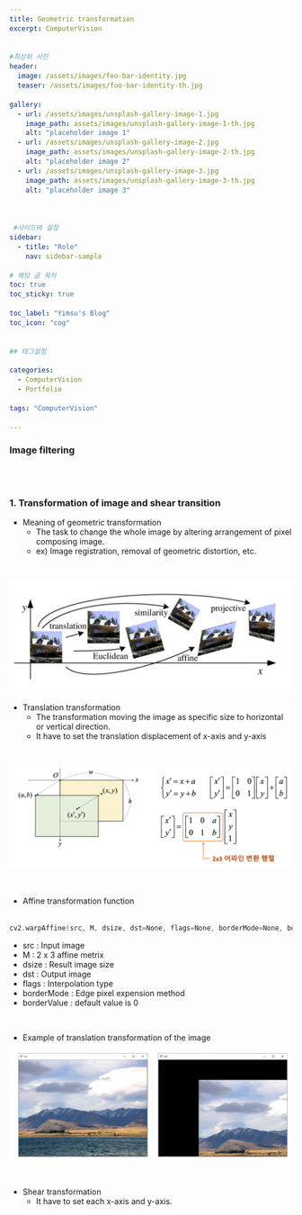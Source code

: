 ```yaml
---
title: Geometric transformation
excerpt: ComputerVision


#최상위 사진
header:
  image: /assets/images/foo-bar-identity.jpg
  teaser: /assets/images/foo-bar-identity-th.jpg

gallery:
  - url: /assets/images/unsplash-gallery-image-1.jpg
    image_path: assets/images/unsplash-gallery-image-1-th.jpg
    alt: "placeholder image 1"
  - url: /assets/images/unsplash-gallery-image-2.jpg
    image_path: assets/images/unsplash-gallery-image-2-th.jpg
    alt: "placeholder image 2"
  - url: /assets/images/unsplash-gallery-image-3.jpg
    image_path: assets/images/unsplash-gallery-image-3-th.jpg
    alt: "placeholder image 3"
    


 #사이드바 설정 
sidebar:
  - title: "Role"
    nav: sidebar-sample

# 해당 글 목차
toc: true
toc_sticky: true

toc_label: "Yimsu's Blog"
toc_icon: "cog"


## 테그설정

categories:
  - ComputerVision
  - Portfolio

tags: "ComputerVision"

---
```


### Image filtering

<br/>
<br/>

### 1. Transformation of image and shear transition
- Meaning of geometric transformation
    - The task to change the whole image by altering arrangement of pixel composing image.
    - ex) Image registration, removal of geometric distortion, etc.
<br/>


![image](/assets/images/computervision/1-20200827.png)
<br/>

- Translation transformation
  - The transformation moving the image as specific size to horizontal or vertical direction.
  - It have to set the translation displacement of x-axis and y-axis 

<br/>

![image](/assets/images/computervision/2-20200827.png)

<br/>

- Affine transformation function

``` c

cv2.warpAffine(src, M, dsize, dst=None, flags=None, borderMode=None, borderValue=None) -> dst

```

- src : Input image
- M : 2 x 3 affine metrix
- dsize : Result image size
- dst : Output image
- flags : Interpolation type
- borderMode : Edge pixel expension method
- borderValue : default value is 0

<br/>

- Example of translation transformation of the image

![image](/assets/images/computervision/3-20200827.png)

<br/>


- Shear transformation 
  - It have to set each x-axis and y-axis.



